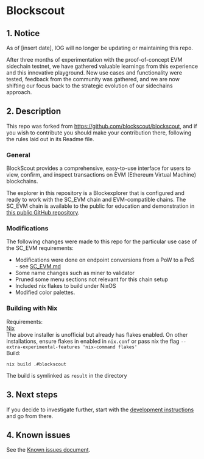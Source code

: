 # Blockscout


## 1. Notice

As of [insert date], IOG will no longer be updating or maintaining this repo.

After three months of experimentation with the proof-of-concept EVM sidechain testnet, we have gathered valuable learnings from this experience and this innovative playground. New use cases and functionality were tested, feedback from the community was gathered, and we are now shifting our focus back to the strategic evolution of our sidechains approach.

## 2. Description
This repo was forked from https://github.com/blockscout/blockscout, and if you wish to contribute you should make your contribution there, following the rules laid out in its Readme file.   
### General
BlockScout provides a comprehensive, easy-to-use interface for users to view, confirm, and inspect transactions on EVM (Ethereum Virtual Machine) blockchains.    

The explorer in this repository is a Blockexplorer that is configured and ready to work with the SC_EVM chain and EVM-compatible chains. The SC_EVM chain is available to the public for education and demonstration in [this public GitHub repository](https://github.com/input-output-hk/sc-evm).
### Modifications  
The following changes were made to this repo for the particular use case of the SC_EVM requirements:  
- Modifications were done on endpoint conversions from a PoW to a PoS - see [SC_EVM.md](SC_EVM.md)  
- Some name changes such as miner to validator
- Pruned some menu sections not relevant for this chain setup
- Included nix flakes to build under NixOS
- Modified color palettes.
### Building with Nix
Requirements:  
[Nix](https://github.com/DeterminateSystems/nix-installer#usage)  
The above installer is unofficial but already has flakes enabled. On other installations, ensure flakes in enabled in `nix.conf` or pass nix the flag `--extra-experimental-features 'nix-command flakes'`  
Build:
```
nix build .#blockscout
```
The build is symlinked as `result` in the directory

## 3. Next steps

If you decide to investigate further, start with the [development instructions](DEVELOPMENT.md) and go from there.
## 4. Known issues
See the [Known issues document](KNOWN-ISSUES.md).